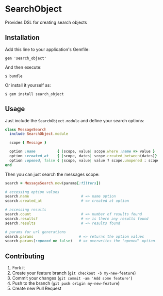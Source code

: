 # SearchObject

Provides DSL for creating search objects

## Installation

Add this line to your application's Gemfile:

    gem 'search_object'

And then execute:

    $ bundle

Or install it yourself as:

    $ gem install search_object

## Usage

Just include the ```SearchObject.module``` and define your search options:

```ruby
class MessageSearch
  include SearchObject.module

  scope { Message }

  option :name          { |scope, value| scope.where :name => value }
  option :created_at    { |scope, dates| scope.created_between(dates)}
  option :opened, false { |scope, value| value ? scope.unopened : scope.opened }
end
```

Then you can just search the messages scope:

```ruby
search = MessageSearch.new(params[:filters])

# accessing option values
search.name                        # => name option
search.created_at                  # => created at option

# accessing results
search.count                       # => number of results found
search.results?                    # => is there any results found
search.results                     # => results found

# params for url generations
search.params                     # => returns the option values
search.params(:opened => false)   # => overwrites the 'opened' option
```

## Contributing

1. Fork it
2. Create your feature branch (`git checkout -b my-new-feature`)
3. Commit your changes (`git commit -am 'Add some feature'`)
4. Push to the branch (`git push origin my-new-feature`)
5. Create new Pull Request

